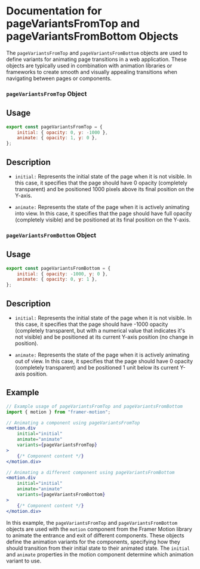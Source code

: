 # Documentation for pageVariantsFromTop and pageVariantsFromBottom Objects

The `pageVariantsFromTop` and `pageVariantsFromBottom` objects are used to define variants for animating page transitions in a web application. These objects are typically used in combination with animation libraries or frameworks to create smooth and visually appealing transitions when navigating between pages or components.

### `pageVariantsFromTop` Object

## Usage
```jsx
export const pageVariantsFromTop = {
    initial: { opacity: 0, y: -1000 },
    animate: { opacity: 1, y: 0 },
};

```

## Description
- `initial:` Represents the initial state of the page when it is not visible. In this case, it specifies that the page should have 0 opacity (completely transparent) and be positioned 1000 pixels above its final position on the Y-axis.

- `animate:` Represents the state of the page when it is actively animating into view. In this case, it specifies that the page should have full opacity (completely visible) and be positioned at its final position on the Y-axis.

### `pageVariantsFromBottom` Object

## Usage
```jsx
export const pageVariantsFromBottom = {
    initial: { opacity: -1000, y: 0 },
    animate: { opacity: 0, y: 1 },
};
```

## Description
- `initial:` Represents the initial state of the page when it is not visible. In this case, it specifies that the page should have -1000 opacity (completely transparent, but with a numerical value that indicates it's not visible) and be positioned at its current Y-axis position (no change in position).

- `animate:` Represents the state of the page when it is actively animating out of view. In this case, it specifies that the page should have 0 opacity (completely transparent) and be positioned 1 unit below its current Y-axis position.

## Example
```jsx
// Example usage of pageVariantsFromTop and pageVariantsFromBottom
import { motion } from "framer-motion";

// Animating a component using pageVariantsFromTop
<motion.div
    initial="initial"
    animate="animate"
    variants={pageVariantsFromTop}
>
    {/* Component content */}
</motion.div>

// Animating a different component using pageVariantsFromBottom
<motion.div
    initial="initial"
    animate="animate"
    variants={pageVariantsFromBottom}
>
    {/* Component content */}
</motion.div>
```
In this example, the `pageVariantsFromTop` and `pageVariantsFromBottom` objects are used with the `motion` component from the Framer Motion library to animate the entrance and exit of different components. These objects define the animation variants for the components, specifying how they should transition from their initial state to their animated state. The `initial` and `animate` properties in the motion component determine which animation variant to use.